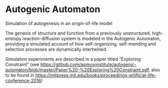 # Autogenic Automaton

Simulation of autogenesis in an origin-of-life model

The genesis of structure and function from a previously unstructured, high-entropy reaction-diffusion system is modeled in the Autogenic Automaton, providing a simulated account of how self-organizing, self-mending and selection processes are dynamically intertwined. 

Simulation experiments are described in a paper titled “Exploring Constraint” (see https://github.com/asimovinstitute/autogenic-automaton/blob/master/Paper%20-%20Exploring%20Constraint.pdf, also to be found in https://mitpress.mit.edu/books/proceedings-artificial-life-conference-2016)
